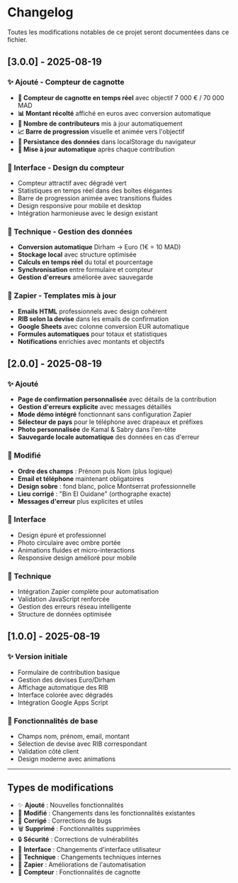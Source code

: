 # Changelog

Toutes les modifications notables de ce projet seront documentées dans ce fichier.

## [3.0.0] - 2025-08-19

### ✨ Ajouté - Compteur de cagnotte
- **🎯 Compteur de cagnotte en temps réel** avec objectif 7 000 € / 70 000 MAD
- **📊 Montant récolté** affiché en euros avec conversion automatique
- **👥 Nombre de contributeurs** mis à jour automatiquement
- **📈 Barre de progression** visuelle et animée vers l'objectif
- **💾 Persistance des données** dans localStorage du navigateur
- **🔄 Mise à jour automatique** après chaque contribution

### 🎨 Interface - Design du compteur
- Compteur attractif avec dégradé vert
- Statistiques en temps réel dans des boîtes élégantes
- Barre de progression animée avec transitions fluides
- Design responsive pour mobile et desktop
- Intégration harmonieuse avec le design existant

### 🔧 Technique - Gestion des données
- **Conversion automatique** Dirham → Euro (1€ = 10 MAD)
- **Stockage local** avec structure optimisée
- **Calculs en temps réel** du total et pourcentage
- **Synchronisation** entre formulaire et compteur
- **Gestion d'erreurs** améliorée avec sauvegarde

### 📧 Zapier - Templates mis à jour
- **Emails HTML** professionnels avec design cohérent
- **RIB selon la devise** dans les emails de confirmation
- **Google Sheets** avec colonne conversion EUR automatique
- **Formules automatiques** pour totaux et statistiques
- **Notifications** enrichies avec montants et objectifs

## [2.0.0] - 2025-08-19

### ✨ Ajouté
- **Page de confirmation personnalisée** avec détails de la contribution
- **Gestion d'erreurs explicite** avec messages détaillés
- **Mode démo intégré** fonctionnant sans configuration Zapier
- **Sélecteur de pays** pour le téléphone avec drapeaux et préfixes
- **Photo personnalisée** de Kamal & Sabry dans l'en-tête
- **Sauvegarde locale automatique** des données en cas d'erreur

### 🔄 Modifié
- **Ordre des champs** : Prénom puis Nom (plus logique)
- **Email et téléphone** maintenant obligatoires
- **Design sobre** : fond blanc, police Montserrat professionnelle
- **Lieu corrigé** : "Bin El Ouidane" (orthographe exacte)
- **Messages d'erreur** plus explicites et utiles

### 🎨 Interface
- Design épuré et professionnel
- Photo circulaire avec ombre portée
- Animations fluides et micro-interactions
- Responsive design amélioré pour mobile

### 🔧 Technique
- Intégration Zapier complète pour automatisation
- Validation JavaScript renforcée
- Gestion des erreurs réseau intelligente
- Structure de données optimisée

## [1.0.0] - 2025-08-19

### ✨ Version initiale
- Formulaire de contribution basique
- Gestion des devises Euro/Dirham
- Affichage automatique des RIB
- Interface colorée avec dégradés
- Intégration Google Apps Script

### 📝 Fonctionnalités de base
- Champs nom, prénom, email, montant
- Sélection de devise avec RIB correspondant
- Validation côté client
- Design moderne avec animations

---

## Types de modifications

- ✨ **Ajouté** : Nouvelles fonctionnalités
- 🔄 **Modifié** : Changements dans les fonctionnalités existantes
- 🐛 **Corrigé** : Corrections de bugs
- 🗑️ **Supprimé** : Fonctionnalités supprimées
- 🔒 **Sécurité** : Corrections de vulnérabilités
- 🎨 **Interface** : Changements d'interface utilisateur
- 🔧 **Technique** : Changements techniques internes
- 📧 **Zapier** : Améliorations de l'automatisation
- 🎯 **Compteur** : Fonctionnalités de cagnotte


